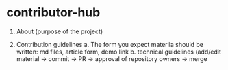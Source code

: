 # contributor-hub
1. About (purpose of the project)

2. Contribution guidelines 
a. The form you expect materila should be written: md files, article form, demo link 
b. technical guidelines (add/edit material -> commit -> PR -> approval of repository owners -> merge
